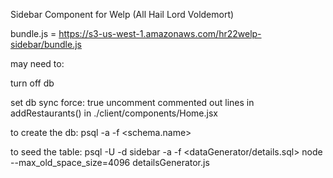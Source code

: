 Sidebar Component for Welp (All Hail Lord Voldemort)



bundle.js = https://s3-us-west-1.amazonaws.com/hr22welp-sidebar/bundle.js



may need to:

turn off db

set db sync force: true
uncomment commented out lines in addRestaurants() in ./client/components/Home.jsx

to create the db:
psql <username> -a -f <schema.name>

to seed the table:
psql -U <username> -d sidebar -a -f <dataGenerator/details.sql>
node --max_old_space_size=4096 detailsGenerator.js
